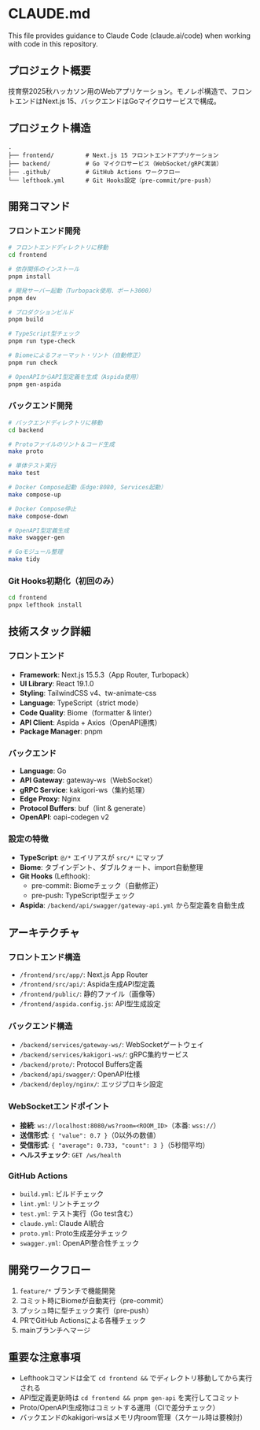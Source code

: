 # CLAUDE.md

This file provides guidance to Claude Code (claude.ai/code) when working with code in this repository.

## プロジェクト概要

技育祭2025秋ハッカソン用のWebアプリケーション。モノレポ構造で、フロントエンドはNext.js 15、バックエンドはGoマイクロサービスで構成。

## プロジェクト構造

```
.
├── frontend/         # Next.js 15 フロントエンドアプリケーション
├── backend/          # Go マイクロサービス（WebSocket/gRPC実装）
├── .github/          # GitHub Actions ワークフロー
└── lefthook.yml      # Git Hooks設定（pre-commit/pre-push）
```

## 開発コマンド

### フロントエンド開発

```bash
# フロントエンドディレクトリに移動
cd frontend

# 依存関係のインストール
pnpm install

# 開発サーバー起動（Turbopack使用、ポート3000）
pnpm dev

# プロダクションビルド
pnpm build

# TypeScript型チェック
pnpm run type-check

# Biomeによるフォーマット・リント（自動修正）
pnpm run check

# OpenAPIからAPI型定義を生成（Aspida使用）
pnpm gen-aspida
```

### バックエンド開発

```bash
# バックエンドディレクトリに移動
cd backend

# Protoファイルのリント＆コード生成
make proto

# 単体テスト実行
make test

# Docker Compose起動（Edge:8080, Services起動）
make compose-up

# Docker Compose停止
make compose-down

# OpenAPI型定義生成
make swagger-gen

# Goモジュール整理
make tidy
```

### Git Hooks初期化（初回のみ）

```bash
cd frontend
pnpx lefthook install
```

## 技術スタック詳細

### フロントエンド
- **Framework**: Next.js 15.5.3（App Router, Turbopack）
- **UI Library**: React 19.1.0
- **Styling**: TailwindCSS v4、tw-animate-css
- **Language**: TypeScript（strict mode）
- **Code Quality**: Biome（formatter & linter）
- **API Client**: Aspida + Axios（OpenAPI連携）
- **Package Manager**: pnpm

### バックエンド
- **Language**: Go
- **API Gateway**: gateway-ws（WebSocket）
- **gRPC Service**: kakigori-ws（集約処理）
- **Edge Proxy**: Nginx
- **Protocol Buffers**: buf（lint & generate）
- **OpenAPI**: oapi-codegen v2

### 設定の特徴
- **TypeScript**: `@/*` エイリアスが `src/*` にマップ
- **Biome**: タブインデント、ダブルクォート、import自動整理
- **Git Hooks** (Lefthook):
  - pre-commit: Biomeチェック（自動修正）
  - pre-push: TypeScript型チェック
- **Aspida**: `/backend/api/swagger/gateway-api.yml` から型定義を自動生成

## アーキテクチャ

### フロントエンド構造
- `/frontend/src/app/`: Next.js App Router
- `/frontend/src/api/`: Aspida生成API型定義
- `/frontend/public/`: 静的ファイル（画像等）
- `/frontend/aspida.config.js`: API型生成設定

### バックエンド構造
- `/backend/services/gateway-ws/`: WebSocketゲートウェイ
- `/backend/services/kakigori-ws/`: gRPC集約サービス
- `/backend/proto/`: Protocol Buffers定義
- `/backend/api/swagger/`: OpenAPI仕様
- `/backend/deploy/nginx/`: エッジプロキシ設定

### WebSocketエンドポイント
- **接続**: `ws://localhost:8080/ws?room=<ROOM_ID>`（本番: `wss://`）
- **送信形式**: `{ "value": 0.7 }`（0以外の数値）
- **受信形式**: `{ "average": 0.733, "count": 3 }`（5秒間平均）
- **ヘルスチェック**: `GET /ws/health`

### GitHub Actions
- `build.yml`: ビルドチェック
- `lint.yml`: リントチェック
- `test.yml`: テスト実行（Go test含む）
- `claude.yml`: Claude AI統合
- `proto.yml`: Proto生成差分チェック
- `swagger.yml`: OpenAPI整合性チェック

## 開発ワークフロー

1. `feature/*` ブランチで機能開発
2. コミット時にBiomeが自動実行（pre-commit）
3. プッシュ時に型チェック実行（pre-push）
4. PRでGitHub Actionsによる各種チェック
5. mainブランチへマージ

## 重要な注意事項

- Lefthookコマンドは全て `cd frontend &&` でディレクトリ移動してから実行される
- API型定義更新時は `cd frontend && pnpm gen-api` を実行してコミット
- Proto/OpenAPI生成物はコミットする運用（CIで差分チェック）
- バックエンドのkakigori-wsはメモリ内room管理（スケール時は要検討）